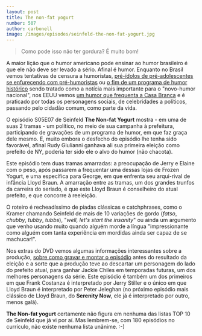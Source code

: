 ```yaml
---
layout: post
title: The non-fat yogurt
number: 507
author: carbonell
image: /images/episodes/seinfeld-the-non-fat-yogurt.jpg
---
```


> Como pode isso não ter gordura? É muito bom!

A maior lição que o humor americano pode ensinar ao humor brasileiro é que ele não deve ser levado a sério. Afinal é humor. Enquanto no Brasil vemos tentativas de censura a humoristas, <a href="http://www.youtube.com/watch?v=e0c_-OysdAk">pré-ídolos de pré-adolescentes se enfurecendo com pré-humoristas</a> ou <a href="http://twitter.com/#%21/RealPrateado/status/8239244988391424">o fim de um programa de humor histórico</a> sendo tratado como a notícia mais importante para o "novo-humor nacional", nos EEUU vemos <a href="http://www.youtube.com/watch?v=H9w38AKRac8">um humor que frequenta a Casa Branca</a> e é praticado por todas os personagens sociais, de celebridades a políticos, passando pelo cidadão comum, como parte da vida.

O episódio S05E07 de Seinfeld **The Non-fat Yogurt** mostra - em uma de suas 2 tramas - um político, no meio de sua campanha à prefeitura, participando de gravações de um programa de humor, em que faz graça dele mesmo. E, muito embora o desfecho do episódio lhe tenha sido favorável, afinal Rudy Giulianni ganhava ali sua primeira eleição como prefeito de NY, poderia ter sido ele o alvo do humor (não chacota).

Este episódio tem duas tramas amarradas: a preocupação de Jerry e Elaine com o peso, após passarem a frequentar uma dessas lojas de Frozen Yogurt, e uma específica para George, em que enfrenta seu arqui-rival de infância Lloyd Braun. A amarração entre as tramas, um dos grandes trunfos da carreira do seriado, é que este Lloyd Braun é conselheiro do atual prefeito, e que concorre à reeleição.

O roteiro é recheadíssimo de piadas clássicas e catchphrases, como o Kramer chamando Seinfeld de mais de 10 variações de gordo (*fatso*, *chubby*, *tubby*, *tubbs*), "*well, let's start the insanity*" ou ainda um argumento que venho usando muito quando alguém morde a língua "impressionante como alguém com tanta experiência em mordidas ainda ser capaz de se machucar!".

Nos extras do DVD vemos algumas informações interessantes sobre a produção, <a href="http://www.youtube.com/watch?v=tQ1PU_imrsw">sobre como gravar e montar o episódio</a> antes do resultado da eleição e a sorte que a produção teve ao descartar um personagem do lado do prefeito atual, para ganhar Jackie Chiles em temporadas futuras, um dos melhores personagens da série. Este episódio é também um dos primeiros em que Frank Costanza é interpretado por Jerry Stiller e o único em que Lloyd Braun é interpretado por Peter Jeleghan (no próximo episódio mais clássico de Lloyd Braun, do **Serenity Now**, ele já é interpretado por outro, menos galã).

**The Non-fat yogurt** certamente não figura em nenhuma das listas TOP 10 de Seinfeld que já vi por aí. Mas lembrem-se, com 180 episódios no currículo, não existe nenhuma lista unânime. :-)